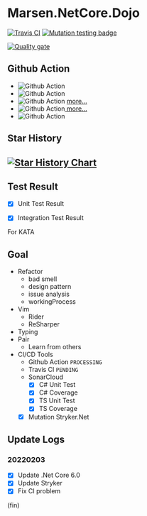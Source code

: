 # Marsen.NetCore.Dojo

[![Travis CI](https://travis-ci.com/marsen/Marsen.NetCore.Dojo.svg?branch=master)](https://travis-ci.com/marsen/Marsen.NetCore.Dojo) [![Mutation testing badge](https://img.shields.io/endpoint?style=flat&url=https%3A%2F%2Fbadge-api.stryker-mutator.io%2Fgithub.com%2Fmarsen%2FMarsen.NetCore.Dojo%2Fmaster)](https://dashboard.stryker-mutator.io/reports/github.com/marsen/Marsen.NetCore.Dojo/main#mutant)

[![Quality gate](https://sonarcloud.io/api/project_badges/quality_gate?project=Marsen.NetCore.Dojo)](https://sonarcloud.io/summary/new_code?id=Marsen.NetCore.Dojo)

## Github Action

- ![Github Action](https://github.com/marsen/Marsen.NetCore.Dojo/workflows/.NET%20Core/badge.svg)
- ![Github Action](https://github.com/marsen/Marsen.NetCore.Dojo/workflows/CodeQL/badge.svg)
- ![Github Action](https://github.com/marsen/Marsen.NetCore.Dojo/workflows/Sonar%20Cloud/badge.svg) [ more...](https://sonarcloud.io/summary/new_code?id=Marsen.NetCore.Dojo)
- ![Github Action](https://github.com/marsen/Marsen.NetCore.Dojo/workflows/Stryker%20.NET/badge.svg)[ more...](https://dashboard.stryker-mutator.io/reports/github.com/marsen/Marsen.NetCore.Dojo/main)
- ![Github Action](https://github.com/marsen/Marsen.NetCore.Dojo/workflows/TypeScript/badge.svg)

## Star History

[![Star History Chart](https://api.star-history.com/svg?repos=marsen/Marsen.NetCore.Dojo&type=Date)](https://www.star-history.com/#marsen/Marsen.NetCore.Dojo&Date)
---

## Test Result

- [x] Unit Test Result

- [x] Integration Test Result

For KATA

## Goal

- Refactor
  - bad smell
  - design pattern
  - issue analysis
  - workingProcess
- Vim
  - Rider
  - ReSharper
- Typing
- Pair
  - Learn from others
- CI/CD Tools
  - Github Action `PROCESSING`
  - Travis CI `PENDING`
  - SonarCloud
    - [x] C# Unit Test
    - [x] C# Coverage
    - [x] TS Unit Test
    - [x] TS Coverage
  - [x] Mutation Stryker.Net

## Update Logs

### 20220203

- [x] Update .Net Core 6.0
- [x] Update Stryker
- [x] Fix CI problem

(fin)
